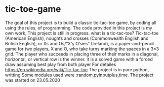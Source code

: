 # tic-toe-game
The goal of this project is to build a classic tic-tac-toe game, by coding all using the rules, of programming.
The code provided in this project is my own work, This project is still in progress.
what is a tic-tac-toe?
Tic-tac-toe (American English), noughts and crosses (Commonwealth English and British English), or Xs and Os/“X’y O’sies” (Ireland), is a paper-and-pencil game for two players, X and O, who take turns marking the spaces in a 3×3 grid. The player who succeeds in placing three of their marks in a diagonal, horizontal, or vertical row is the winner. It is a solved game with a forced draw assuming best play from both player
For detailes
https://en.wikipedia.org/wiki/Tic-tac-toe
The project is in pure python, writting
Some modules used were :random,pyinputplus,time.
The project was started on 23.05.2020
